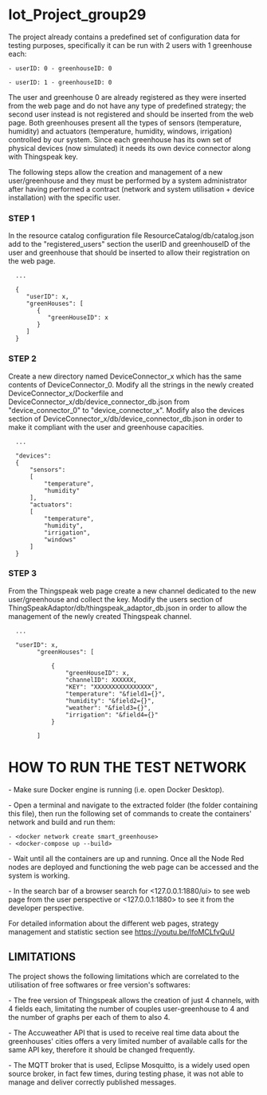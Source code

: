 # Iot_Project_group29

The project already contains a predefined set of configuration data for testing purposes, specifically it can be run with 2 users with 1 greenhouse each:

    - userID: 0 - greenhouseID: 0
    
    - userID: 1 - greenhouseID: 0

The user and greenhouse 0 are already registered as they were inserted from the web page and do not have any type of predefined strategy; the second user instead is not registered and should be inserted from the web page. Both greenhouses present all the types of sensors (temperature, humidity) and actuators (temperature, humidity, windows, irrigation) controlled by our system. 
Since each greenhouse has its own set of physical devices (now simulated) it needs its own device connector along with Thingspeak key. 

The following steps allow the creation and management of a new user/greenhouse and they must be performed by a system administrator after having performed a contract (network and system utilisation + device installation) with the specific user. 

### STEP 1
In the resource catalog configuration file ResourceCatalog/db/catalog.json add to the "registered_users" section the userID and greenhouseID of the user and greenhouse that should be inserted to allow their registration on the web page.

      ...
      
      {
         "userID": x,
         "greenHouses": [
            {
               "greenHouseID": x
            }
         ]
      }

### STEP 2
Create a new directory named DeviceConnector_x which has the same contents of DeviceConnector_0. 
Modify all the strings in the newly created DeviceConnector_x/Dockerfile and DeviceConnector_x/db/device_connector_db.json from "device_connector_0" to "device_connector_x".
Modify also the devices section of DeviceConnector_x/db/device_connector_db.json in order to make it compliant with the user and greenhouse capacities.

      ...
      
      "devices": 
      {
          "sensors": 
          [
              "temperature",
              "humidity"
          ],
          "actuators": 
          [
              "temperature",
              "humidity",
              "irrigation",
              "windows"
          ]
      }

### STEP 3
From the Thingspeak web page create a new channel dedicated to the new user/greenhouse and collect the key. 
Modify the users section of ThingSpeakAdaptor/db/thingspeak_adaptor_db.json in order to allow the management of the newly created Thingspeak channel. 

      ...
      
      "userID": x,
            "greenHouses": [

                {
                    "greenHouseID": x,
                    "channelID": XXXXXX,
                    "KEY": "XXXXXXXXXXXXXXXX",
                    "temperature": "&field1={}",
                    "humidity": "&field2={}",
                    "weather": "&field3={}",
                    "irrigation": "&field4={}"
                }

            ]


# HOW TO RUN THE TEST NETWORK


-‌ Make sure Docker engine is running (i.e. open Docker Desktop).
  
-‌ Open a terminal and navigate to the extracted folder (the folder containing this file), then run the following set of commands to create the containers' network and build and run them:

    - <docker network create smart_greenhouse>
    - <docker-compose up --build>

‌- Wait until all the containers are up and running. Once all the Node Red nodes are deployed and functioning the web page can be accessed and the system is working.

-‌ In the search bar of a browser search for <127.0.0.1:1880/ui> to see web page from the user perspective or <127.0.0.1:1880> to see it from the developer perspective.

For detailed information about the different web pages, strategy management and statistic section see https://youtu.be/lfoMCLfvQuU


## LIMITATIONS

The project shows the following limitations which are correlated to the utilisation of free softwares or free version's softwares:

-‌ The free version of Thingspeak allows the creation of just 4 channels, with 4 fields each, limitating the number of couples user-greenhouse to 4 and the number of graphs per each of them to also 4. 

-‌ The Accuweather API that is used to receive real time data about the greenhouses' cities offers a very limited number of available calls for the same API key, therefore it should be changed frequently.

-‌ The MQTT broker that is used, Eclipse Mosquitto, is a widely used open source broker, in fact few times, during testing phase, it was not able to manage and deliver correctly published messages.
